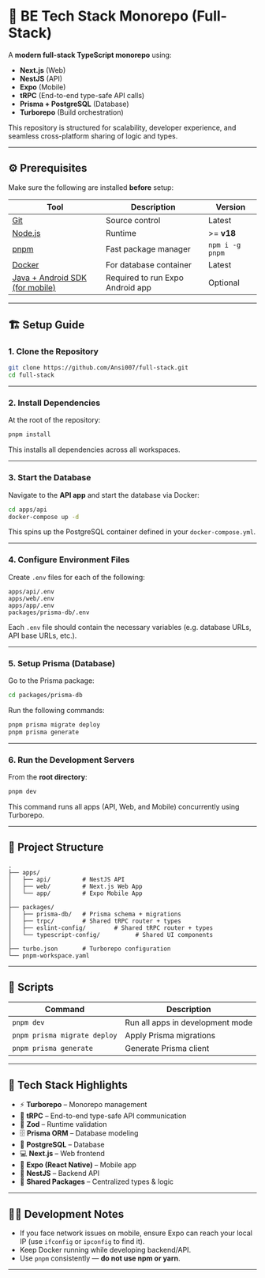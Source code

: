 # 🧩 BE Tech Stack Monorepo (Full-Stack)

A **modern full-stack TypeScript monorepo** using:

* **Next.js** (Web)
* **NestJS** (API)
* **Expo** (Mobile)
* **tRPC** (End-to-end type-safe API calls)
* **Prisma + PostgreSQL** (Database)
* **Turborepo** (Build orchestration)

This repository is structured for scalability, developer experience, and seamless cross-platform sharing of logic and types.

---

## ⚙️ Prerequisites

Make sure the following are installed **before** setup:

| Tool                                                                    | Description                      | Version         |
| ----------------------------------------------------------------------- | -------------------------------- | --------------- |
| [Git](https://git-scm.com/)                                             | Source control                   | Latest          |
| [Node.js](https://nodejs.org/)                                          | Runtime                          | >= **v18**      |
| [pnpm](https://pnpm.io/)                                                | Fast package manager             | `npm i -g pnpm` |
| [Docker](https://www.docker.com/)                                       | For database container           | Latest          |
| [Java + Android SDK (for mobile)](https://developer.android.com/studio) | Required to run Expo Android app | Optional        |

---

## 🏗️ Setup Guide

### 1. Clone the Repository

```bash
git clone https://github.com/Ansi007/full-stack.git
cd full-stack
```

---

### 2. Install Dependencies

At the root of the repository:

```bash
pnpm install
```

This installs all dependencies across all workspaces.

---

### 3. Start the Database

Navigate to the **API app** and start the database via Docker:

```bash
cd apps/api
docker-compose up -d
```

This spins up the PostgreSQL container defined in your `docker-compose.yml`.

---

### 4. Configure Environment Files

Create `.env` files for each of the following:

```
apps/api/.env
apps/web/.env
apps/app/.env
packages/prisma-db/.env
```

Each `.env` file should contain the necessary variables (e.g. database URLs, API base URLs, etc.).

---

### 5. Setup Prisma (Database)

Go to the Prisma package:

```bash
cd packages/prisma-db
```

Run the following commands:

```bash
pnpm prisma migrate deploy
pnpm prisma generate
```

---

### 6. Run the Development Servers

From the **root directory**:

```bash
pnpm dev
```

This command runs all apps (API, Web, and Mobile) concurrently using Turborepo.

---

## 🧠 Project Structure

```
.
├── apps/
│   ├── api/         # NestJS API
│   ├── web/         # Next.js Web App
│   └── app/         # Expo Mobile App
│
├── packages/
│   ├── prisma-db/   # Prisma schema + migrations
│   ├── trpc/        # Shared tRPC router + types
│   ├── eslint-config/        # Shared tRPC router + types
│   └── typescript-config/          # Shared UI components
│
├── turbo.json       # Turborepo configuration
└── pnpm-workspace.yaml
```

---

## 🚀 Scripts

| Command                      | Description                      |
| ---------------------------- | -------------------------------- |
| `pnpm dev`                   | Run all apps in development mode |
| `pnpm prisma migrate deploy` | Apply Prisma migrations          |
| `pnpm prisma generate`       | Generate Prisma client           |

---

## 🧩 Tech Stack Highlights

* ⚡ **Turborepo** – Monorepo management
* 💬 **tRPC** – End-to-end type-safe API communication
* 🧠 **Zod** – Runtime validation
* 🗄️ **Prisma ORM** – Database modeling
* 🐘 **PostgreSQL** – Database
* 💻 **Next.js** – Web frontend
* 📱 **Expo (React Native)** – Mobile app
* 🧱 **NestJS** – Backend API
* 🧩 **Shared Packages** – Centralized types & logic

---

## 🧑‍💻 Development Notes

* If you face network issues on mobile, ensure Expo can reach your local IP (use `ifconfig` or `ipconfig` to find it).
* Keep Docker running while developing backend/API.
* Use `pnpm` consistently — **do not use npm or yarn**.

---
